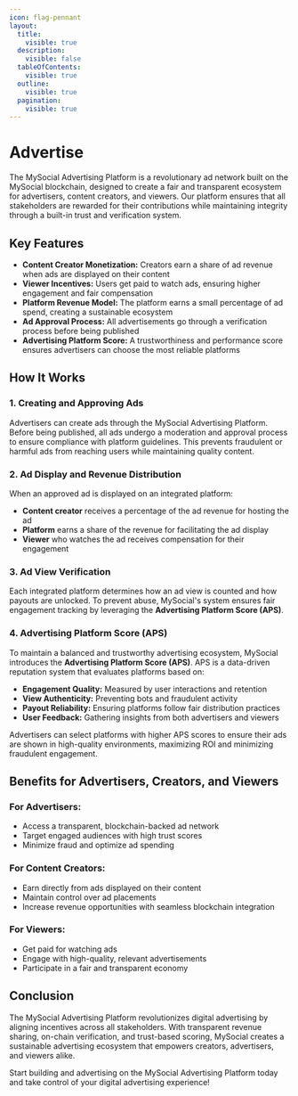```yaml
---
icon: flag-pennant
layout:
  title:
    visible: true
  description:
    visible: false
  tableOfContents:
    visible: true
  outline:
    visible: true
  pagination:
    visible: true
---
```


# Advertise

The MySocial Advertising Platform is a revolutionary ad network built on the MySocial blockchain, designed to create a fair and transparent ecosystem for advertisers, content creators, and viewers. Our platform ensures that all stakeholders are rewarded for their contributions while maintaining integrity through a built-in trust and verification system.

## Key Features

- **Content Creator Monetization:** Creators earn a share of ad revenue when ads are displayed on their content
- **Viewer Incentives:** Users get paid to watch ads, ensuring higher engagement and fair compensation
- **Platform Revenue Model:** The platform earns a small percentage of ad spend, creating a sustainable ecosystem
- **Ad Approval Process:** All advertisements go through a verification process before being published
- **Advertising Platform Score:** A trustworthiness and performance score ensures advertisers can choose the most reliable platforms

## How It Works

### 1. Creating and Approving Ads

Advertisers can create ads through the MySocial Advertising Platform. Before being published, all ads undergo a moderation and approval process to ensure compliance with platform guidelines. This prevents fraudulent or harmful ads from reaching users while maintaining quality content.

### 2. Ad Display and Revenue Distribution

When an approved ad is displayed on an integrated platform:

- **Content creator** receives a percentage of the ad revenue for hosting the ad
- **Platform** earns a share of the revenue for facilitating the ad display
- **Viewer** who watches the ad receives compensation for their engagement

### 3. Ad View Verification

Each integrated platform determines how an ad view is counted and how payouts are unlocked. To prevent abuse, MySocial's system ensures fair engagement tracking by leveraging the **Advertising Platform Score (APS)**.

### 4. Advertising Platform Score (APS)

To maintain a balanced and trustworthy advertising ecosystem, MySocial introduces the **Advertising Platform Score (APS)**. APS is a data-driven reputation system that evaluates platforms based on:

- **Engagement Quality:** Measured by user interactions and retention
- **View Authenticity:** Preventing bots and fraudulent activity
- **Payout Reliability:** Ensuring platforms follow fair distribution practices
- **User Feedback:** Gathering insights from both advertisers and viewers

Advertisers can select platforms with higher APS scores to ensure their ads are shown in high-quality environments, maximizing ROI and minimizing fraudulent engagement.

## Benefits for Advertisers, Creators, and Viewers

### For Advertisers:

- Access a transparent, blockchain-backed ad network
- Target engaged audiences with high trust scores
- Minimize fraud and optimize ad spending

### For Content Creators:

- Earn directly from ads displayed on their content
- Maintain control over ad placements
- Increase revenue opportunities with seamless blockchain integration

### For Viewers:

- Get paid for watching ads
- Engage with high-quality, relevant advertisements
- Participate in a fair and transparent economy

## Conclusion

The MySocial Advertising Platform revolutionizes digital advertising by aligning incentives across all stakeholders. With transparent revenue sharing, on-chain verification, and trust-based scoring, MySocial creates a sustainable advertising ecosystem that empowers creators, advertisers, and viewers alike.

Start building and advertising on the MySocial Advertising Platform today and take control of your digital advertising experience!